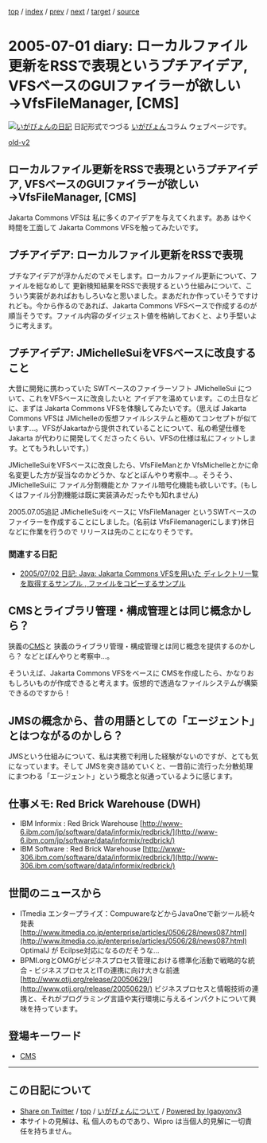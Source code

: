 [top](../index.html) 
 / [index](index.html) 
 / [prev](ig050629.html) 
 / [next](ig050702.html) 
 / [target](http://www.igapyon.jp/igapyon/diary/2005/ig050701.html) 
 / [source](https://github.com/igapyon/diary/blob/master/2005/ig050701.src.md) 

2005-07-01 diary: ローカルファイル更新をRSSで表現というプチアイデア, VFSベースのGUIファイラーが欲しい→VfsFileManager, [CMS]
=====================================================================================================
[![いがぴょんの日記](http://www.igapyon.jp/igapyon/diary/images/iga200306s.jpg "いがぴょん")](http://www.igapyon.jp/igapyon/diary/memo/memoigapyon.html) 日記形式でつづる [いがぴょん](http://www.igapyon.jp/igapyon/diary/memo/memoigapyon.html)コラム ウェブページです。

[old-v2](ig050701-orig.html)

## ローカルファイル更新をRSSで表現というプチアイデア, VFSベースのGUIファイラーが欲しい→VfsFileManager, [CMS]

Jakarta Commons VFSは 私に多くのアイデアを与えてくれます。ああ はやく時間を工面して Jakarta Commons VFSを触ってみたいです。


## プチアイデア: ローカルファイル更新をRSSで表現

プチなアイデアが浮かんだのでメモします。ローカルファイル更新について、ファイルを総なめして 更新検知結果をRSSで表現するという仕組みについて、こういう実装があればおもしろいなと思いました。まあだれか作っていそうですけれども。今から作るのであれば、Jakarta Commons VFSベースで作成するのが順当そうです。ファイル内容のダイジェスト値を格納しておくと、より手堅いように考えます。

## プチアイデア: JMichelleSuiをVFSベースに改良すること

大昔に開発に携わっていた SWTベースのファイラーソフト JMichelleSui について、これをVFSベースに改良したいと アイデアを温めています。この土日などに、まずは Jakarta Commons VFSを体験してみたいです。（思えば Jakarta Commons VFSは JMichelleの仮想ファイルシステムと極めてコンセプトが似ています…。VFSがJakartaから提供されていることについて、私の希望仕様を Jakarta が代わりに開発してくださったくらい、VFSの仕様は私にフィットします。とてもうれしいです。）

JMichelleSuiをVFSベースに改良したら、VfsFileManとか VfsMichelleとかに命名変更した方が妥当なのかどうか、などとぼんやり考察中…。そうそう、JMichelleSuiに ファイル分割機能とか ファイル暗号化機能も欲しいです。(もしくはファイル分割機能は既に実装済みだったやも知れません)

2005.07.05追記 JMichelleSuiをベースに VfsFileManager というSWTベースのファイラーを作成することにしました。(名前は VfsFilemanagerにします)休日などに作業を行うので リリースは先のことになりそうです。

### 関連する日記

* [2005/07/02 日記: Java: Jakarta Commons VFSを用いた ディレクトリ一覧を取得するサンプル , ファイルをコピーするサンプル](ig050702.html)

## CMSとライブラリ管理・構成管理とは同じ概念かしら？

狭義の[CMS](../keyword/cms.html)と 狭義のライブラリ管理・構成管理とは同じ概念を提供するのかしら？ などとぼんやりと考察中…。

そういえば、Jakarta Commons VFSをベースに CMSを作成したら、かなりおもしろいものが作成できると考えます。仮想的で透過なファイルシステムが構築できるのですから！

## JMSの概念から、昔の用語としての「エージェント」とはつながるのかしら？

JMSという仕組みについて、私は実務で利用した経験がないのですが、とても気になっています。そして JMSを突き詰めていくと、一昔前に流行った分散処理にまつわる「エージェント」という概念と似通っているように感じます。

## 仕事メモ: Red Brick Warehouse (DWH)

* IBM Informix : Red Brick Warehouse
  [http://www-6.ibm.com/jp/software/data/informix/redbrick/](http://www-6.ibm.com/jp/software/data/informix/redbrick/)  
* IBM Software : Red Brick Warehouse
  [http://www-306.ibm.com/software/data/informix/redbrick/](http://www-306.ibm.com/software/data/informix/redbrick/)

## 世間のニュースから

* ITmedia エンタープライズ：CompuwareなどからJavaOneで新ツール続々発表
  [http://www.itmedia.co.jp/enterprise/articles/0506/28/news087.html](http://www.itmedia.co.jp/enterprise/articles/0506/28/news087.html)
  OptimalJ が Ecilpse対応になるのだそうな…
* BPMI.orgとOMGがビジネスプロセス管理における標準化活動で戦略的な統合 - ビジネスプロセスとITの連携に向け大きな前進
  [http://www.otij.org/release/20050629/](http://www.otij.org/release/20050629/)
  ビジネスプロセスと情報技術の連携と、それがプログラミング言語や実行環境に与えるインパクトについて興味を持っています。

## 登場キーワード

* [CMS](../keyword/cms.html)

----------------------------------------------------------------------------------------------------

## この日記について

* [Share on Twitter](https://twitter.com/intent/tweet?hashtags=igapyon%2Cdiary%2C%E3%81%84%E3%81%8C%E3%81%B4%E3%82%87%E3%82%93%2CCMS&text=%E3%83%AD%E3%83%BC%E3%82%AB%E3%83%AB%E3%83%95%E3%82%A1%E3%82%A4%E3%83%AB%E6%9B%B4%E6%96%B0%E3%82%92RSS%E3%81%A7%E8%A1%A8%E7%8F%BE%E3%81%A8%E3%81%84%E3%81%86%E3%83%97%E3%83%81%E3%82%A2%E3%82%A4%E3%83%87%E3%82%A2%2C+VFS%E3%83%99%E3%83%BC%E3%82%B9%E3%81%AEGUI%E3%83%95%E3%82%A1%E3%82%A4%E3%83%A9%E3%83%BC%E3%81%8C%E6%AC%B2%E3%81%97%E3%81%84%E2%86%92VfsFileManager%2C+%5BCMS%5D&url=http%3A%2F%2Fwww.igapyon.jp%2Figapyon%2Fdiary%2F2005%2Fig050701.html) / [top](../index.html) / [いがぴょんについて](http://www.igapyon.jp/igapyon/diary/memo/memoigapyon.html) / [Powered by Igapyonv3](https://github.com/igapyon/igapyonv3)
* 本サイトの見解は、私 個人のものであり、Wipro は当個人的見解に一切責任を持ちません。 
